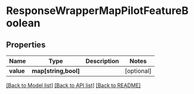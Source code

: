 # ResponseWrapperMapPilotFeatureBoolean

## Properties
Name | Type | Description | Notes
------------ | ------------- | ------------- | -------------
**value** | **map[string,bool]** |  | [optional] 

[[Back to Model list]](../README.md#documentation-for-models) [[Back to API list]](../README.md#documentation-for-api-endpoints) [[Back to README]](../README.md)


